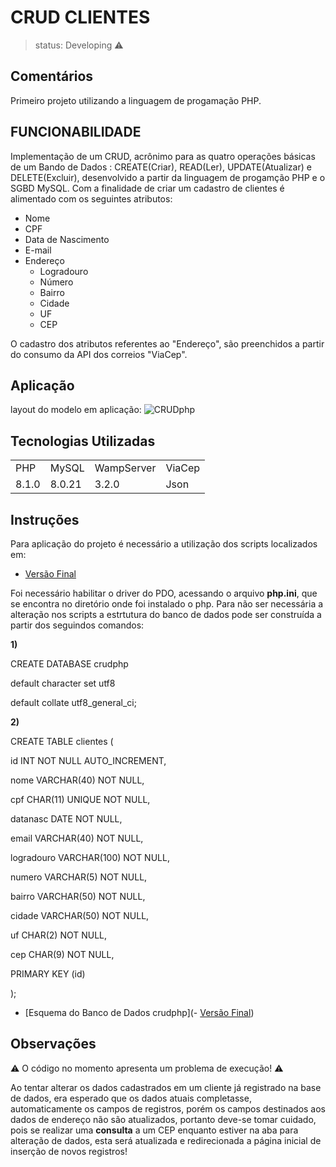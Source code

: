 <h1>CRUD CLIENTES</h1>

>status: Developing ⚠️



## Comentários



Primeiro projeto utilizando a linguagem de progamação PHP.

## FUNCIONABILIDADE

Implementação de um CRUD, acrônimo para as quatro operações básicas de um Bando de Dados : CREATE(Criar), READ(Ler), UPDATE(Atualizar) e DELETE(Excluir), desenvolvido a partir da 
linguagem de progamção PHP e o SGBD MySQL. Com a finalidade de criar um cadastro de clientes é alimentado com os seguintes atributos:
+ Nome
+ CPF
+ Data de Nascimento
+ E-mail
+ Endereço
  + Logradouro
  + Número
  + Bairro
  + Cidade
  + UF
  + CEP

O cadastro dos atributos referentes ao "Endereço", são preenchidos a partir do consumo da API dos correios "ViaCep".

## Aplicação

layout do modelo em aplicação:
![CRUDphp](https://user-images.githubusercontent.com/79478309/122689527-9dd55d80-d1f9-11eb-95f9-aaa39c305eb4.jpeg)

## Tecnologias Utilizadas
<table>
  <tr>
    <td>PHP</td>
    <td>MySQL</td>
    <td>WampServer</td>
    <td>ViaCep</td>
  </tr>
  <tr>
    <td>8.1.0</td>
    <td>8.0.21</td>
    <td>3.2.0</td>
    <td>Json</td>
  </tr>
</table>

## Instruções
Para aplicação do projeto é necessário a utilização dos scripts localizados em:
- [Versão Final](https://github.com/JoseTeixeiraMendesJunior/CRUD-php/tree/main/C%C3%B3digo/Vers%C3%A3o%20Final)

Foi necessário habilitar o driver do PDO, acessando o arquivo **php.ini**, que se encontra no diretório onde foi instalado o php.
Para não ser necessária a alteração nos scripts a estrtutura do banco de dados pode ser construída a partir dos seguindos comandos:


**1)** 

CREATE DATABASE crudphp


default character set utf8


default collate utf8_general_ci;

**2)**


CREATE TABLE clientes (


id INT NOT NULL AUTO_INCREMENT,


nome VARCHAR(40) NOT NULL,


cpf CHAR(11) UNIQUE NOT NULL,


datanasc DATE NOT NULL,


email VARCHAR(40) NOT NULL,


logradouro VARCHAR(100) NOT NULL,


numero VARCHAR(5) NOT NULL,


bairro VARCHAR(50) NOT NULL,


cidade VARCHAR(50) NOT NULL,


uf CHAR(2) NOT NULL,


cep CHAR(9) NOT NULL,


PRIMARY KEY (id)


);


- [Esquema do Banco de Dados crudphp](- [Versão Final](https://github.com/JoseTeixeiraMendesJunior/CRUD-php/tree/main/C%C3%B3digo/Vers%C3%A3o%20Final))

## Observações
⚠️ O código no momento apresenta um problema de execução! ⚠️


Ao tentar alterar os dados cadastrados em um cliente já registrado na base de dados, era esperado que os dados atuais completasse, automaticamente os campos de registros, porém os campos destinados aos dados de endereço não são atualizados, portanto deve-se tomar cuidado, pois se realizar uma **consulta** a um CEP enquanto estiver na aba para alteração de dados, esta será atualizada e redirecionada a página inicial de inserção de novos registros!
